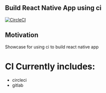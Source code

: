 ## Build React Native App using ci
[![CircleCI](https://circleci.com/gh/react-native-community/ci-sample.svg?style=svg)](https://circleci.com/gh/react-native-community/ci-sample)

## Motivation
Showcase for using ci to build react native app

# CI Currently includes:
* circleci
* gitlab
